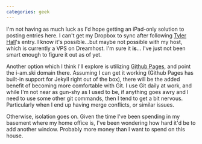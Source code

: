 ```yaml
---
categories: geek
---
```


I'm not having as much luck as I'd hope getting an iPad-only solution to posting entries here. I can't get my Dropbox to sync after following [Tyler Hall](https://tyler.io/publishing-your-blog-with-dropbox-and-jekyll/)'s entry. I know it's possible...but maybe not possible with my host, which is currently a VPS on Dreamhost. I'm sure it __is__... I've just not been smart enough to figure it out as of yet.
<!--more-->
Another option which I think I'll explore is utilizing [Github Pages](https://pages.github.com/), and point the i-am.ski domain there. Assuming I can get it working (Github Pages has built-in support for Jekyll right out of the box), there will be the added benefit of becoming more comfortable with Git. I use Git daily at work, and while I'm not near as gun-shy as I used to be, if anything goes awry and I need to use some other git commands, then I tend to get a bit nervous. Particularly when I end up having merge conflicts, or similar issues. 

Otherwise, isolation goes on. Given the time I've been spending in my basement where my home office is, I've been wondering how hard it'd be to add another window. Probably more money than I want to spend on this house. 